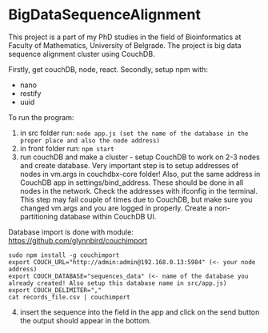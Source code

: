 # BigDataSequenceAlignment

This project is a part of my PhD studies in the field of Bioinformatics at Faculty of Mathematics, University of Belgrade. The project is big data sequence alignment cluster using CouchDB.

Firstly, get couchDB, node, react.
Secondly, setup npm with:

- nano
- restify
- uuid


To run the program:
1. in src folder run: 
`node app.js (set the name of the database in the proper place and also the node address)`
2. in front folder run: `npm start`
3. run couchDB and make a cluster - setup CouchDB to work on 2-3 nodes and create database. Very important step is to setup addresses of nodes in vm.args in couchdbx-core folder! Also, put the same address in CouchDB app in settings/bind_address. These should be done in all nodes in the network. Check the addresses with ifconfig in the terminal. This step may fail couple of times due to CouchDB, but make sure you changed vm.args and you are logged in properly.
  Create a non-partitioning database within CouchDB UI.

  Database import is done with module: https://github.com/glynnbird/couchimport
```
sudo npm install -g couchimport 
export COUCH_URL="http://admin:admin@192.168.0.13:5984" (<- your node address)
export COUCH_DATABASE="sequences_data" (<- name of the database you already created! Also setup this database name in src/app.js)
export COUCH_DELIMITER="," 
cat records_file.csv | couchimport
```
4. insert the sequence into the field in the app and click on the send button the output should appear in the bottom.



